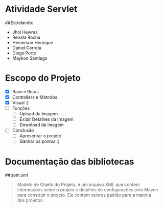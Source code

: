 # Atividade Servlet

##Estrelando:

- Jhol Hewres
- Renata Rocha
- Hemerson Henrique
- Daniel Correia
- Diego Porto
- Maykon Santiago

Escopo do Projeto
=============
- [x] Base e Rotas
- [x] Controllers e Métodos
- [x] Visual :)
- [ ] Funções
    - [ ] Upload da Imagem
    - [ ] Exibir Detalhes da Imagem
    - [ ] Download da Imagem
- [ ] Conclusão
    - [ ] Apresentar o projeto
    - [ ] Ganhar os pontos :)

Documentação das bibliotecas
=============

##pom.xml

> Modelo de Objeto do Projeto, é um arquivo XML que contém informações sobre o projeto e detalhes de configurações pelo Maven para construir o projeto. Ele contém valores padrão para a maioria dos projetos.